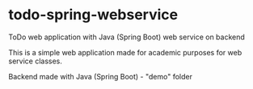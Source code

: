# todo-spring-webservice
ToDo web application with Java (Spring Boot) web service on backend

This is a simple web application made for academic purposes for web service classes.

Backend made with Java (Spring Boot) - "demo" folder
